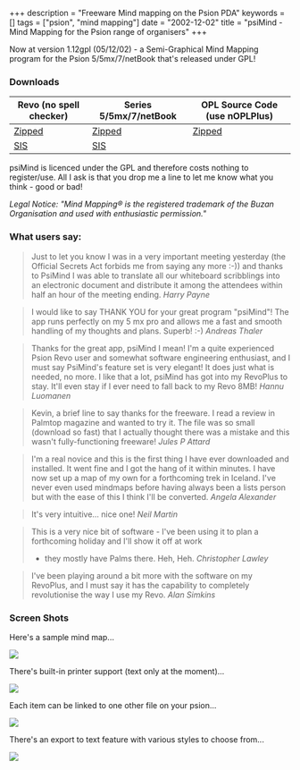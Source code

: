 +++
description = "Freeware Mind mapping on the Psion PDA"
keywords = []
tags = ["psion", "mind mapping"]
date = "2002-12-02"
title = "psiMind - Mind Mapping for the Psion range of organisers"
+++

Now at version 1.12gpl (05/12/02) - a Semi-Graphical Mind Mapping program for the Psion 5/5mx/7/netBook that's released under GPL!
<!--more-->

### Downloads

Revo (no spell checker) | Series 5/5mx/7/netBook | OPL Source Code (use nOPLPlus)
---|---|---
[Zipped](/download/psiMind/psiMindRevo112.zip) | [Zipped](/download/psiMind/psiMind112.zip) | [Zipped](/download/psiMind/psiMind112gplsource.zip) 
[SIS](/download/psiMind/psiMindRevo112.SIS) | [SIS](/download/psiMind/psiMind112.SIS)

psiMind is licenced under the GPL and therefore costs nothing to register/use. All I ask is that you drop me a line to let me know what you think - good or bad!

_Legal Notice: "Mind Mapping® is the registered trademark of the Buzan Organisation and used with enthusiastic permission."_

### What users say:
> Just to let you know I was in a very important meeting yesterday (the Official Secrets Act forbids me from saying
> any more :-)) and thanks to PsiMind I was able to translate all our whiteboard scribblings into an electronic
> document and distribute it among the attendees within half an hour of the meeting ending. _Harry Payne_

> I would like to say THANK YOU for your great program "psiMind"! The app runs perfectly on my 5 mx pro and allows me
> a fast and smooth handling of my thoughts and plans. Superb! :-) _Andreas Thaler_

> Thanks for the great app, psiMind I mean! I'm a quite experienced Psion Revo user and somewhat software engineering
> enthusiast, and I must say PsiMind's feature set is very elegant! It does just what is needed, no more. I like that
> a lot, psiMind has got into my RevoPlus to stay.
> It'll even stay if I ever need to fall back to my Revo 8MB! _Hannu Luomanen_

> Kevin, a brief line to say thanks for the freeware. I read a review in Palmtop magazine and wanted to try it.
> The file was so small (download so fast) that I actually thought there was a mistake and this wasn't
> fully-functioning freeware! _Jules P Attard_

> I'm a real novice and this is the first thing I have ever downloaded and installed. It went fine and I got the hang
> of it within minutes. I have now set up a map of my own for a forthcoming trek in Iceland.
> I've never even used mindmaps before having always been a lists person but with the ease of this I think
> I'll be converted. _Angela Alexander_

> It's very intuitive... nice one! _Neil Martin_

> This is a very nice bit of software - I've been using it to plan a forthcoming holiday and I'll show it off at work
> - they mostly have Palms there. Heh, Heh. _Christopher Lawley_

> I've been playing around a bit more with the software on my RevoPlus, and I must say it has the capability to
> completely revolutionise the way I use my Revo. _Alan Simkins_

### Screen Shots
Here's a sample mind map...

![](/img/psiMind/psimind1.GIF)

There's built-in printer support (text only at the moment)...

![](/img/psiMind/psimind2.GIF)

Each item can be linked to one other file on your psion...

![](/img/psiMind/psimind3.GIF)

There's an export to text feature with various styles to choose from...

![](/img/psiMind/psimind4.GIF)

